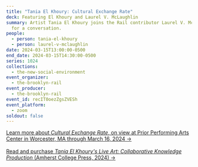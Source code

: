 ```yaml
---
title: "Tania El Khoury: Cultural Exchange Rate"
deck: Featuring El Khoury and Laurel V. McLaughlin
summary: Artist Tania El Khoury joins the Rail contributor Laurel V. McLaughlin
  for a conversation.
people:
  - person: tania-el-khoury
  - person: laurel-v-mclaughlin
date: 2024-03-15T13:00:00-0500
end_date: 2024-03-15T14:30:00-0500
series: 1024
collections:
  - the-new-social-environment
event_organizer:
  - the-brooklyn-rail
event_producer:
  - the-brooklyn-rail
event_id: recIT0oezZgsZVESh
event_platform:
  - zoom
soldout: false
---
```

[L﻿earn more about *Cultural Exchange Rate*, on view at Prior Performing Arts Center in Worcester, MA through March 16, 2024 →](https://priorperformingartscenter.holycross.edu/2023-2024-season/cultural-exchange-rate/)\
\
[Read and purchase *Tania El Khoury's Live Art: Collaborative Knowledge Production* (Amherst College Press, 2024) →](https://www.fulcrum.org/concern/monographs/tb09j892w?locale=en)